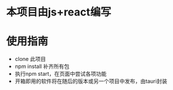 # 本项目由js+react编写
# 使用指南
- clone 此项目
- npm install 补齐所有包
- 执行npm start，在页面中尝试各项功能
- 开箱即用的软件将在随后的版本或另一个项目中发布，由tauri封装
